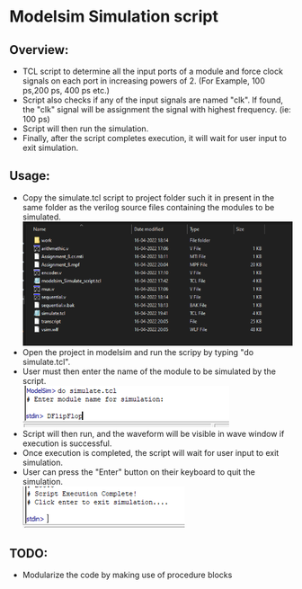# Modelsim Simulation script

## Overview:
- TCL script to determine all the input ports of a module and force clock signals on each port in increasing powers of 2. (For Example, 100 ps,200 ps, 400 ps etc.)
- Script also checks if any of the input signals are named "clk". If found, the "clk" signal will be assignment the signal with highest frequency. (ie: 100 ps) 
- Script will then run the simulation.
- Finally, after the script completes execution, it will wait for user input to exit simulation.

## Usage:
- Copy the simulate.tcl script to project folder such it in present in the same folder as the verilog source files containing the modules to be simulated.
\
![Copying the script](Markdown_res/User_Input_0.PNG "Copy the script to project folder")
- Open the project in modelsim and run the scripy by typing "do simulate.tcl".
- User must then enter the name of the module to be simulated by the script.
\
![Running the Scrip](Markdown_res/User_Input_1.PNG "Running the Script")
- Script will then run, and the waveform will be visible in wave window if execution is successful.
- Once execution is completed, the script will wait for user input to exit simulation.
- User can press the "Enter" button on their keyboard to quit the simulation.
\
![On completion of execution](Markdown_res/User_Input_2.PNG "On completion of execution")

## TODO:
- Modularize the code by making use of procedure blocks